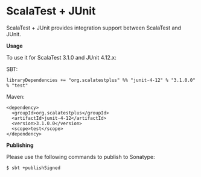 # ScalaTest + JUnit
ScalaTest + JUnit provides integration support between ScalaTest and JUnit.

**Usage**

To use it for ScalaTest 3.1.0 and JUnit 4.12.x: 

SBT: 

```
libraryDependencies += "org.scalatestplus" %% "junit-4-12" % "3.1.0.0" % "test"
```

Maven: 

```
<dependency>
  <groupId>org.scalatestplus</groupId>
  <artifactId>junit-4-12</artifactId>
  <version>3.1.0.0</version>
  <scope>test</scope>
</dependency>
```

**Publishing**

Please use the following commands to publish to Sonatype: 

```
$ sbt +publishSigned
```
